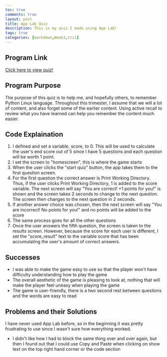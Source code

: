 ```yaml
---
toc: true
comments: true
layout: post
title: App Lab Quiz
description: This is my quiz I made using App Lab!
tags: true
categories: [markdown,Week3,tri1]
---
```


## Program Link

[Click here to view quiz!](https://studio.code.org/projects/applab/ruxaQHBSssXhdthBQVN_i2bh95g-Kjff6t8JMTZtvt8) 


## Program Purpose
The purpose of this quiz is to help me, and hopefully others, to remember Python Linux language. Throughout this trimester, I assume that we will a lot of content, and also forget some of the earlier content. Using active recall to review what you have learned can help you remember the content much easier. 

## Code Explaination
1. I defined and set a variable, score, to 0. This will be used to calculate the user's end score out of 5 since I have 5 questions and each question will be worth 1 point.
2. I set the screen to "homescreen", this is where the game starts
3. When the user clicks the "start quiz" button, the app takes them to the first question screen.
4. For the first question the correct answer is Print Working Directory. Thus, if the user clicks Print Working Directory, 1 is added to the score variable. The next screen will say "You are correct! +1 points for you!" is shown and the screen takes 2 seconds to change to the next question. The screen then changes to the next question in 2 seconds. 
5. If another answer choice was chosen, then the next screen will say "You are incorrect! No points for you!" and no points will be added to the score
6. The same process goes for all the other questions
7. Once the user answers the fifth question, the screen is taken to the results screen. However, because the score for each user is different, I set the "score_result" text to the variable score that has been accumulating the user's amount of correct answers.

## Successes
- I was able to make the game easy to use so that the player won't have difficulty understanding how to play the game
- The overall aesthetic of the game is pleasing to look at, nothing that will make the player feel uneasy when playing the game
- The game is user-friendly, there is a two second rest between questions and the words are easy to read

## Problems and their Solutions
I have never used App Lab before, so in the beginning it was pretty frustrating to use since I wasn't sure how everything worked. 
- I didn't like how I had to block the same thing over and over again, but then I found out that I could use Copy and Paste when clicking on show text on the top right hand corner or the code section


